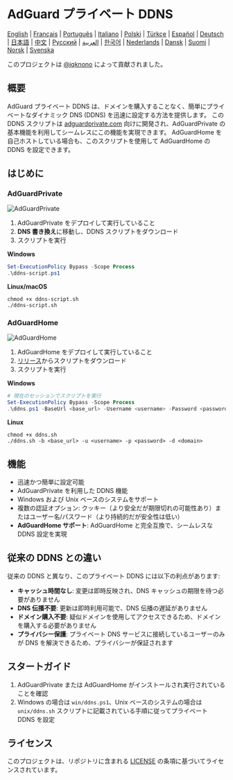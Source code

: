 # AdGuard プライベート DDNS

[English](readme.md) | [Français](readme.fr.md) | [Português](readme.pt.md) | [Italiano](readme.it.md) | [Polski](readme.pl.md) | [Türkçe](readme.tr.md) | [Español](readme.es.md) | [Deutsch](readme.de.md) | [日本語](readme.ja.md) | [中文](readme.zh.md) | [Русский](readme.ru.md) | [العربية](readme.ar.md) | [한국어](readme.ko.md) | [Nederlands](readme.nl.md) | [Dansk](readme.da.md) | [Suomi](readme.fi.md) | [Norsk](readme.no.md) | [Svenska](readme.sv.md)

このプロジェクトは [@jqknono](https://github.com/jqknono) によって貢献されました。

## 概要

AdGuard プライベート DDNS は、ドメインを購入することなく、簡単にプライベートなダイナミック DNS (DDNS) を迅速に設定する方法を提供します。
この DDNS スクリプトは [adguardprivate.com](https://adguardprivate.com) 向けに開発され、AdGuardPrivate の基本機能を利用してシームレスにこの機能を実現できます。
AdGuardHome を自己ホストしている場合も、このスクリプトを使用して AdGuardHome の DDNS を設定できます。

## はじめに

### AdGuardPrivate

![AdGuardPrivate](./assets/adguardprivate.webp)

1. AdGuardPrivate をデプロイして実行していること
2. **DNS 書き換え**に移動し、DDNS スクリプトをダウンロード
3. スクリプトを実行

**Windows**

```powershell
Set-ExecutionPolicy Bypass -Scope Process
.\ddns-script.ps1
```

**Linux/macOS**

```shell
chmod +x ddns-script.sh
./ddns-script.sh
```

### AdGuardHome

![AdGuardHome](./assets/adguardhome.webp)

1. AdGuardHome をデプロイして実行していること
2. [リリース](https://github.com/AdGuardPrivate/adguardprivate-ddns/releases)からスクリプトをダウンロード
3. スクリプトを実行

**Windows**

```powershell
# 現在のセッションでスクリプトを実行
Set-ExecutionPolicy Bypass -Scope Process
.\ddns.ps1 -BaseUrl <base_url> -Username <username> -Password <password> -Domain <domain>
```

**Linux**

```shell
chmod +x ddns.sh
./ddns.sh -b <base_url> -u <username> -p <password> -d <domain>
```

## 機能

- 迅速かつ簡単に設定可能
- AdGuardPrivate を利用した DDNS 機能
- Windows および Unix ベースのシステムをサポート
- 複数の認証オプション: クッキー（より安全だが期限切れの可能性あり）またはユーザー名/パスワード（より持続的だが安全性は低い）
- **AdGuardHome サポート**: AdGuardHome と完全互換で、シームレスな DDNS 設定を実現

## 従来の DDNS との違い

従来の DDNS と異なり、このプライベート DDNS には以下の利点があります:

- **キャッシュ時間なし**: 変更は即時反映され、DNS キャッシュの期限を待つ必要がありません
- **DNS 伝播不要**: 更新は即時利用可能で、DNS 伝播の遅延がありません
- **ドメイン購入不要**: 疑似ドメインを使用してアクセスできるため、ドメインを購入する必要がありません
- **プライバシー保護**: プライベート DNS サービスに接続しているユーザーのみが DNS を解決できるため、プライバシーが保証されます

## スタートガイド

1. AdGuardPrivate または AdGuardHome がインストールされ実行されていることを確認
2. Windows の場合は `win/ddns.ps1`、Unix ベースのシステムの場合は `unix/ddns.sh` スクリプトに記載されている手順に従ってプライベート DDNS を設定

## ライセンス

このプロジェクトは、リポジトリに含まれる [LICENSE](LICENSE) の条項に基づいてライセンスされています。
